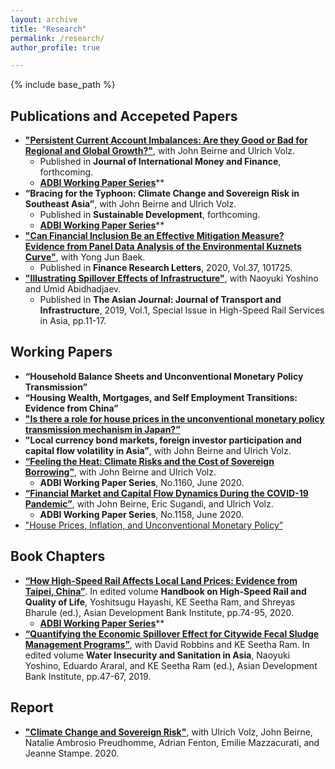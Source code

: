 ```yaml
---
layout: archive
title: "Research"
permalink: /research/
author_profile: true

---
```


{% include base_path %}

## Publications and Accepeted Papers
* [**"Persistent Current Account Imbalances: Are they Good or Bad for Regional and Global Growth?"**](https://www.sciencedirect.com/science/article/pii/S0261560621000383?via%3Dihub), with John
Beirne and Ulrich Volz.  
  * Published in **Journal of International Money and Finance**, forthcoming.
  * [**ADBI Working Paper Series**](https://www.adb.org/publications/persistent-current-account-imbalances-good-or-bad-regional-global-growth)**
* **“Bracing for the Typhoon: Climate Change and Sovereign Risk in Southeast Asia”**, with John
Beirne and Ulrich Volz.  
  * Published in **Sustainable Development**, forthcoming.
  * [**ADBI Working Paper Series**](https://www.adb.org/publications/bracing-typhoon-climate-change-sovereign-risk-southeast-asia)**
* [**"Can Financial Inclusion Be an Effective Mitigation Measure? Evidence from Panel Data Analysis of the Environmental Kuznets Curve"**](https://www.sciencedirect.com/science/article/pii/S1544612319314849?dgcid=rss_sd_all), with Yong Jun Baek.  
  * Published in **Finance Research Letters**, 2020, Vol.37, 101725.
* [**"Illustrating Spillover Effects of Infrastructure"**](https://www.adb.org/publications/high-speed-rail-services-asia), with Naoyuki Yoshino and Umid Abidhadjaev.  
  * Published in **The Asian Journal: Journal of Transport and Infrastructure**, 2019, Vol.1, Special Issue in High-Speed Rail Services in Asia, pp.11-17.

## Working Papers
* **“Household Balance Sheets and Unconventional Monetary Policy Transmission”**
* **“Housing Wealth, Mortgages, and Self Employment Transitions: Evidence from China”**
* [**"Is there a role for house prices in the unconventional monetary policy transmission mechanism in Japan?”**](https://papers.ssrn.com/sol3/papers.cfm?abstract_id=3378055)
* **"Local currency bond markets, foreign investor participation and capital flow volatility in Asia”**, with John Beirne and Ulrich Volz.
* [**“Feeling the Heat: Climate Risks and the Cost of Sovereign Borrowing”**](https://www.adb.org/publications/feeling-heat-climate-risks-cost-sovereign-borrowing), with John Beirne and Ulrich Volz.  
  * **ADBI Working Paper Series**, No.1160, June 2020.
* [**“Financial Market and Capital Flow Dynamics During the COVID-19 Pandemic”**](https://www.adb.org/publications/financial-market-capital-flow-dynamics-during-covid-19-pandemic), with John Beirne, Eric Sugandi, and Ulrich Volz.  
  * **ADBI Working Paper Series**, No.1158, June 2020.
* ["House Prices, Inflation, and Unconventional Monetary Policy”](https://papers.ssrn.com/sol3/papers.cfm?abstract_id=3174289)

## Book Chapters
* [**“How High-Speed Rail Affects Local Land Prices: Evidence from Taipei, China”**](https://www.adb.org/publications/handbook-high-speed-rail-quality-life).  In edited volume **Handbook on High-Speed Rail and Quality of Life**, Yoshitsugu Hayashi, KE Seetha Ram, and Shreyas Bharule (ed.), Asian
Development Bank Institute, pp.74-95, 2020.
  * [**ADBI Working Paper Series**](https://papers.ssrn.com/sol3/papers.cfm?abstract_id=3286235)**
* [**“Quantifying the Economic Spillover Effect for Citywide Fecal Sludge Management Programs”**](https://www.adb.org/publications/water-insecurity-and-sanitation-asia), with David Robbins and KE Seetha Ram. In edited volume **Water Insecurity and Sanitation in Asia**, Naoyuki Yoshino, Eduardo Araral, and KE Seetha Ram (ed.), Asian Development Bank Institute, pp.47-67, 2019.

## Report
* [**"Climate Change and Sovereign Risk"**](https://doi.org/10.25501/SOAS.00033524), with Ulrich Volz, John Beirne, Natalie Ambrosio Preudhomme, Adrian Fenton, Emilie Mazzacurati, and Jeanne Stampe. 2020.
